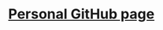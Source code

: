 [Personal GitHub page](http://herschel666.github.io/)
=====================================================

